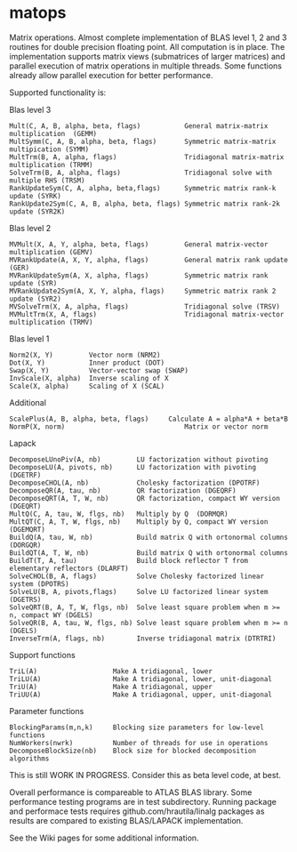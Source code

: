 matops
======

Matrix operations. Almost complete implementation of BLAS level 1, 2 and 3 routines for double precision floating point. All computation is in place. The implementation supports matrix views (submatrices of larger matrices) and parallel execution of matrix operations in multiple threads. Some functions already allow parallel execution for better performance.

Supported functionality is:

  Blas level 3

    Mult(C, A, B, alpha, beta, flags)           General matrix-matrix multiplication  (GEMM)
    MultSymm(C, A, B, alpha, beta, flags)       Symmetric matrix-matrix multipication (SYMM)
    MultTrm(B, A, alpha, flags)                 Tridiagonal matrix-matrix multiplication (TRMM)  
    SolveTrm(B, A, alpha, flags)                Tridiagonal solve with multiple RHS (TRSM)
    RankUpdateSym(C, A, alpha, beta,flags)      Symmetric matrix rank-k update (SYRK)
    RankUpdate2Sym(C, A, B, alpha, beta, flags) Symmetric matrix rank-2k update (SYR2K)

  Blas level 2

    MVMult(X, A, Y, alpha, beta, flags)         General matrix-vector multiplication (GEMV)
    MVRankUpdate(A, X, Y, alpha, flags)         General matrix rank update (GER)
    MVRankUpdateSym(A, X, alpha, flags)         Symmetric matrix rank update (SYR)
    MVRankUpdate2Sym(A, X, Y, alpha, flags)     Symmetric matrix rank 2 update (SYR2)
    MVSolveTrm(X, A, alpha, flags)              Tridiagonal solve (TRSV)
    MVMultTrm(X, A, flags)                      Tridiagonal matrix-vector multiplication (TRMV)

  Blas level 1

    Norm2(X, Y)         Vector norm (NRM2)
    Dot(X, Y)           Inner product (DOT)
    Swap(X, Y)          Vector-vector swap (SWAP)
    InvScale(X, alpha)  Inverse scaling of X 
    Scale(X, alpha)     Scaling of X (SCAL)

  Additional

    ScalePlus(A, B, alpha, beta, flags)		Calculate A = alpha*A + beta*B
    NormP(X, norm)                              Matrix or vector norm

  Lapack
  
    DecomposeLUnoPiv(A, nb)         LU factorization without pivoting
    DecomposeLU(A, pivots, nb)      LU factorization with pivoting (DGETRF)
    DecomposeCHOL(A, nb)            Cholesky factorization (DPOTRF)
    DecomposeQR(A, tau, nb)         QR factorization (DGEQRF)
    DecomposeQRT(A, T, W, nb)       QR factorization, compact WY version (DGEQRT)
    MultQ(C, A, tau, W, flgs, nb)   Multiply by Q  (DORMQR)
    MultQT(C, A, T, W, flgs, nb)    Multiply by Q, compact WY version (DGEMQRT)
    BuildQ(A, tau, W, nb)           Build matrix Q with ortonormal columns (DORGQR)
    BuildQT(A, T, W, nb)            Build matrix Q with ortonormal columns 
    BuildT(T, A, tau)               Build block reflector T from elementary reflectors (DLARFT)
    SolveCHOL(B, A, flags)          Solve Cholesky factorized linear system (DPOTRS)
    SolveLU(B, A, pivots,flags)     Solve LU factorized linear system (DGETRS)
    SolveQRT(B, A, T, W, flgs, nb)  Solve least square problem when m >= n, compact WY (DGELS)
    SolveQR(B, A, tau, W, flgs, nb) Solve least square problem when m >= n (DGELS)
    InverseTrm(A, flags, nb)        Inverse tridiagonal matrix (DTRTRI)

  Support functions

    TriL(A)                   Make A tridiagonal, lower 
    TriLU(A)                  Make A tridiagonal, lower, unit-diagonal 
    TriU(A)                   Make A tridiagonal, upper 
    TriUU(A)                  Make A tridiagonal, upper, unit-diagonal 

  Parameter functions

    BlockingParams(m,n,k)     Blocking size parameters for low-level functions
    NumWorkers(nwrk)          Number of threads for use in operations
    DecomposeBlockSize(nb)    Block size for blocked decomposition algorithms

This is still WORK IN PROGRESS. Consider this as beta level code, at best. 

Overall performance is compareable to ATLAS BLAS library. Some performance testing programs are in test subdirectory. Running package and performace tests requires github.com/hrautila/linalg packages as results are compared to existing BLAS/LAPACK implementation.

See the Wiki pages for some additional information. 

